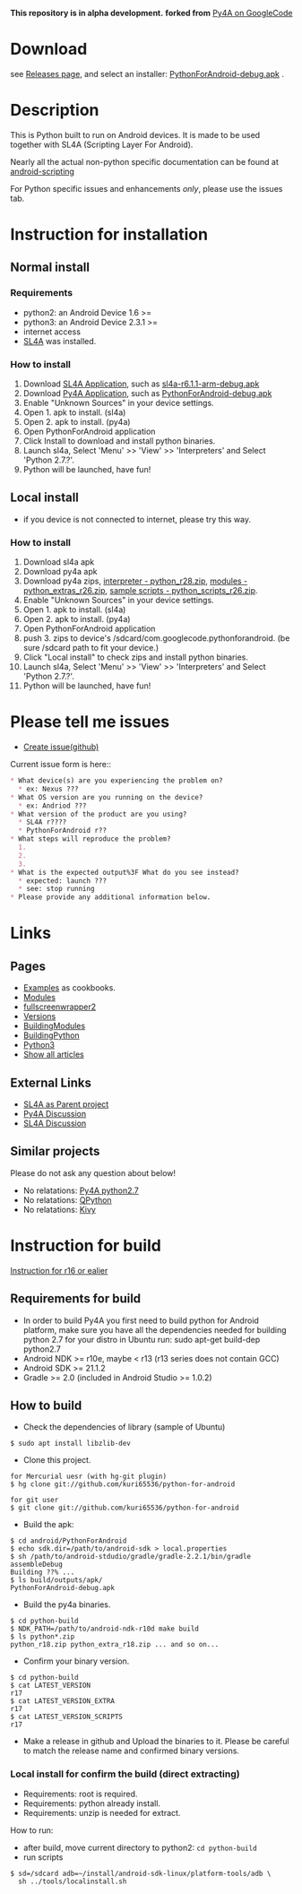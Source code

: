 **This repository is in alpha development.**
**forked from** [Py4A on GoogleCode](https://code.google.com/p/python-for-android/)

Download
===
see [Releases page](../../releases), and select an installer:
[PythonForAndroid-debug.apk](https://github.com/kuri65536/python-for-android/releases/download/r26/PythonForAndroid-debug-r26.apk)
.

Description
===
This is Python built to run on Android devices.
It is made to be used together with SL4A (Scripting Layer For Android).

Nearly all the actual non-python specific
documentation can be found at [android-scripting](http://code.google.com/p/android-scripting/)

For Python specific issues and enhancements _only_,
please use the issues tab.


Instruction for installation
===
## Normal install
### Requirements
* python2: an Android Device 1.6 >=
* python3: an Android Device 2.3.1 >=
* internet access
* [SL4A](http://github.com/kuri65536/sl4a) was installed.

### How to install
1. Download [SL4A Application](https://github.com/kuri65536/sl4a), such as
   [sl4a-r6.1.1-arm-debug.apk](https://github.com/kuri65536/sl4a/releases/download/6.1.1/sl4a-r6.1.1-arm-debug.apk)
2. Download [Py4A Application](../../releases), such as
   [PythonForAndroid-debug.apk](../../releases/download/r26/PythonForAndroid-debug-r26.apk)
3. Enable "Unknown Sources" in your device settings.
4. Open 1. apk to install. (sl4a)
5. Open 2. apk to install. (py4a)
6. Open PythonForAndroid application
7. Click Install to download and install python binaries.
8. Launch sl4a, Select 'Menu' >> 'View' >> 'Interpreters'
   and Select 'Python 2.7.?'.
9. Python will be launched, have fun!

## Local install

* if you device is not connected to internet, please try this way.

### How to install
1. Download sl4a apk
2. Download py4a apk
3. Download py4a zips, [interpreter - python_r28.zip](../../releases/download/r28/python_r28.zip),
   [modules - python_extras_r26.zip](../../releases/download/r26/python_extras_r28.zip),
   [sample scripts - python_scripts_r26.zip](../../releases/download/r26/python_scripts_r26.zip).
4. Enable "Unknown Sources" in your device settings.
5. Open 1. apk to install. (sl4a)
6. Open 2. apk to install. (py4a)
7. Open PythonForAndroid application
8. push 3. zips to device's /sdcard/com.googlecode.pythonforandroid.
   (be sure /sdcard path to fit your device.)
9. Click "Local install" to check zips and install python binaries.
10. Launch sl4a, Select 'Menu' >> 'View' >> 'Interpreters'
    and Select 'Python 2.7.?'.
11. Python will be launched, have fun!


<a name="create_issue"></a>Please tell me issues
===
* [Create issue(github)](../../issues/new?title=&body=%2a%20What%20device(s)%20are%20you%20experiencing%20the%20problem%20on%3F%0A%20%20%2a%20ex:%20Nexus%20%3F%3F%3F%0A%2a%20What%20OS%20version%20are%20you%20running%20on%20the%20device%3F%0A%20%20%2a%20ex:%20Andriod%20%3F%3F%3F%0A%2a%20What%20version%20of%20the%20product%20are%20you%20using%3F%0A%20%20%2a%20SL4A%20r%3F%3F%3F%3F%0A%20%20%2a%20PythonForAndroid%20r%3F%3F%0A%2a%20What%20steps%20will%20reproduce%20the%20problem%3F%0A%20%201.%20%0A%20%202.%20%0A%20%203.%20%0A%2a%20What%20is%20the%20expected%20output%3F%20What%20do%20you%20see%20instead%3F%0A%20%20%2a%20expected:%20launch%20%3F%3F%3F%0A%20%20%2a%20see:%20stop%20running%0A%2a%20Please%20provide%20any%20additional%20information%20below.%0A)

Current issue form is here::
```markdown
* What device(s) are you experiencing the problem on?
  * ex: Nexus ???
* What OS version are you running on the device?
  * ex: Andriod ???
* What version of the product are you using?
  * SL4A r????
  * PythonForAndroid r??
* What steps will reproduce the problem?
  1. 
  2. 
  3. 
* What is the expected output%3F What do you see instead?
  * expected: launch ???
  * see: stop running
* Please provide any additional information below.
```

Links
===
Pages
---
* [Examples](docs/examples.md) as cookbooks.
* [Modules](docs/modules.md)
* [fullscreenwrapper2](docs/fullscreenwrapper2.md)
* [Versions](docs/versions.md)
* [BuildingModules](docs/building_modules.md)
* [BuildingPython](docs/building_python.md)
* [Python3](python3-alpha/README.md)
* [Show all articles](docs/README.md)

External Links
---
* [SL4A as Parent project](https://github.com/kuri65536/sl4a)
* [Py4A Discussion](http://groups.google.com/group/python-for-android)
* [SL4A Discussion](http://groups.google.com/group/android-scripting)

Similar projects
---
Please do not ask any question about below!

* No relatations: [Py4A python2.7](https://googlecode.com/p/android-python27)
* No relatations: [QPython](http://qpython.com)
* No relatations: [Kivy](http://kivy.org)


Instruction for build
===
[Instruction for r16 or ealier](docs/building_ant.md)

Requirements for build
---
* In order to build Py4A you first need to build python for Android platform,
  make sure you have all the dependencies needed for building python 2.7 for your
  distro in Ubuntu run: sudo apt-get build-dep python2.7
* Android NDK >= r10e, maybe < r13 (r13 series does not contain GCC)
* Android SDK >= 21.1.2
* Gradle >= 2.0 (included in Android Studio >= 1.0.2)

How to build
---
* Check the dependencies of library (sample of Ubuntu)
```shell
$ sudo apt install libzlib-dev
```

* Clone this project.
```shell
for Mercurial uesr (with hg-git plugin)
$ hg clone git://github.com/kuri65536/python-for-android

for git user
$ git clone git://github.com/kuri65536/python-for-android
```
* Build the apk:
```shell
$ cd android/PythonForAndroid
$ echo sdk.dir=/path/to/android-sdk > local.properties
$ sh /path/to/android-stdudio/gradle/gradle-2.2.1/bin/gradle assembleDebug
Building ??% ...
$ ls build/outputs/apk/
PythonForAndroid-debug.apk
```
* Build the py4a binaries.
```shell
$ cd python-build
$ NDK_PATH=/path/to/android-ndk-r10d make build
$ ls python*.zip
python_r18.zip python_extra_r18.zip ... and so on...
```
* Confirm your binary version.
```shell
$ cd python-build
$ cat LATEST_VERSION
r17
$ cat LATEST_VERSION_EXTRA
r17
$ cat LATEST_VERSION_SCRIPTS
r17
```
* Make a release in github and Upload the binaries to it.
  Please be careful to match the release name and
  confirmed binary versions.

### Local install for confirm the build (direct extracting)
* Requirements: root is required.
* Requirements: python already install.
* Requirements: unzip is needed for extract.

How to run:
* after build, move current directory to python2: `cd python-build`
* run scripts
```shell
$ sd=/sdcard adb=~/install/android-sdk-linux/platform-tools/adb \
  sh ../tools/localinstall.sh
```

<!---
 vi: ft=markdown:et:ts=4:nowrap
 -->

